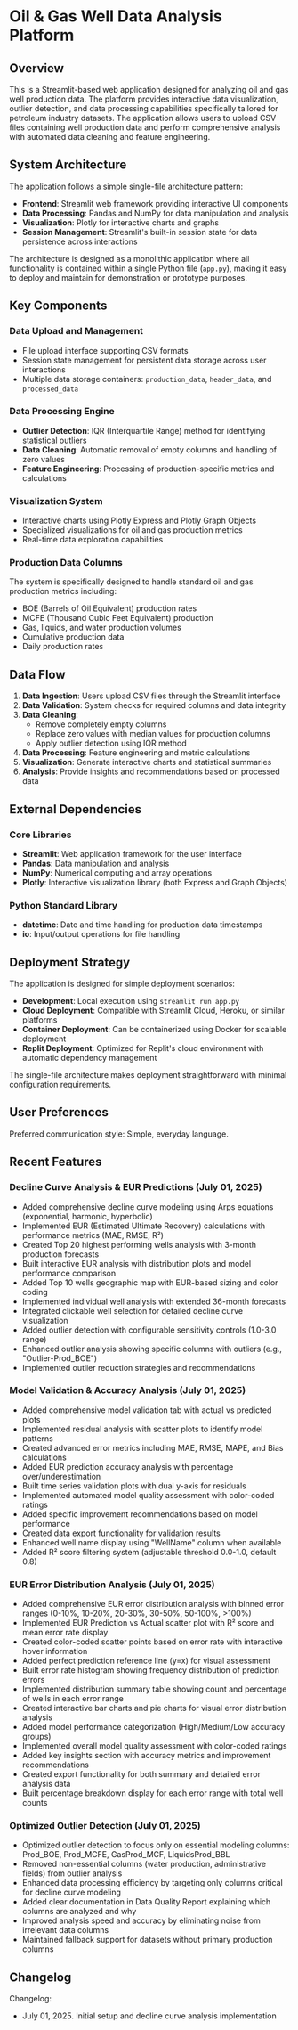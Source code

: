 # Oil & Gas Well Data Analysis Platform

## Overview

This is a Streamlit-based web application designed for analyzing oil and gas well production data. The platform provides interactive data visualization, outlier detection, and data processing capabilities specifically tailored for petroleum industry datasets. The application allows users to upload CSV files containing well production data and perform comprehensive analysis with automated data cleaning and feature engineering.

## System Architecture

The application follows a simple single-file architecture pattern:

- **Frontend**: Streamlit web framework providing interactive UI components
- **Data Processing**: Pandas and NumPy for data manipulation and analysis
- **Visualization**: Plotly for interactive charts and graphs
- **Session Management**: Streamlit's built-in session state for data persistence across interactions

The architecture is designed as a monolithic application where all functionality is contained within a single Python file (`app.py`), making it easy to deploy and maintain for demonstration or prototype purposes.

## Key Components

### Data Upload and Management
- File upload interface supporting CSV formats
- Session state management for persistent data storage across user interactions
- Multiple data storage containers: `production_data`, `header_data`, and `processed_data`

### Data Processing Engine
- **Outlier Detection**: IQR (Interquartile Range) method for identifying statistical outliers
- **Data Cleaning**: Automatic removal of empty columns and handling of zero values
- **Feature Engineering**: Processing of production-specific metrics and calculations

### Visualization System
- Interactive charts using Plotly Express and Plotly Graph Objects
- Specialized visualizations for oil and gas production metrics
- Real-time data exploration capabilities

### Production Data Columns
The system is specifically designed to handle standard oil and gas production metrics including:
- BOE (Barrels of Oil Equivalent) production rates
- MCFE (Thousand Cubic Feet Equivalent) production
- Gas, liquids, and water production volumes
- Cumulative production data
- Daily production rates

## Data Flow

1. **Data Ingestion**: Users upload CSV files through the Streamlit interface
2. **Data Validation**: System checks for required columns and data integrity
3. **Data Cleaning**: 
   - Remove completely empty columns
   - Replace zero values with median values for production columns
   - Apply outlier detection using IQR method
4. **Data Processing**: Feature engineering and metric calculations
5. **Visualization**: Generate interactive charts and statistical summaries
6. **Analysis**: Provide insights and recommendations based on processed data

## External Dependencies

### Core Libraries
- **Streamlit**: Web application framework for the user interface
- **Pandas**: Data manipulation and analysis
- **NumPy**: Numerical computing and array operations
- **Plotly**: Interactive visualization library (both Express and Graph Objects)

### Python Standard Library
- **datetime**: Date and time handling for production data timestamps
- **io**: Input/output operations for file handling

## Deployment Strategy

The application is designed for simple deployment scenarios:

- **Development**: Local execution using `streamlit run app.py`
- **Cloud Deployment**: Compatible with Streamlit Cloud, Heroku, or similar platforms
- **Container Deployment**: Can be containerized using Docker for scalable deployment
- **Replit Deployment**: Optimized for Replit's cloud environment with automatic dependency management

The single-file architecture makes deployment straightforward with minimal configuration requirements.

## User Preferences

Preferred communication style: Simple, everyday language.

## Recent Features

### Decline Curve Analysis & EUR Predictions (July 01, 2025)
- Added comprehensive decline curve modeling using Arps equations (exponential, harmonic, hyperbolic)
- Implemented EUR (Estimated Ultimate Recovery) calculations with performance metrics (MAE, RMSE, R²)
- Created Top 20 highest performing wells analysis with 3-month production forecasts
- Built interactive EUR analysis with distribution plots and model performance comparison
- Added Top 10 wells geographic map with EUR-based sizing and color coding
- Implemented individual well analysis with extended 36-month forecasts
- Integrated clickable well selection for detailed decline curve visualization
- Added outlier detection with configurable sensitivity controls (1.0-3.0 range)
- Enhanced outlier analysis showing specific columns with outliers (e.g., "Outlier-Prod_BOE")
- Implemented outlier reduction strategies and recommendations

### Model Validation & Accuracy Analysis (July 01, 2025)
- Added comprehensive model validation tab with actual vs predicted plots
- Implemented residual analysis with scatter plots to identify model patterns
- Created advanced error metrics including MAE, RMSE, MAPE, and Bias calculations
- Added EUR prediction accuracy analysis with percentage over/underestimation
- Built time series validation plots with dual y-axis for residuals
- Implemented automated model quality assessment with color-coded ratings
- Added specific improvement recommendations based on model performance
- Created data export functionality for validation results
- Enhanced well name display using "WellName" column when available
- Added R² score filtering system (adjustable threshold 0.0-1.0, default 0.8)

### EUR Error Distribution Analysis (July 01, 2025)
- Added comprehensive EUR error distribution analysis with binned error ranges (0-10%, 10-20%, 20-30%, 30-50%, 50-100%, >100%)
- Implemented EUR Prediction vs Actual scatter plot with R² score and mean error rate display
- Created color-coded scatter points based on error rate with interactive hover information
- Added perfect prediction reference line (y=x) for visual assessment
- Built error rate histogram showing frequency distribution of prediction errors
- Implemented distribution summary table showing count and percentage of wells in each error range
- Created interactive bar charts and pie charts for visual error distribution analysis
- Added model performance categorization (High/Medium/Low accuracy groups)
- Implemented overall model quality assessment with color-coded ratings
- Added key insights section with accuracy metrics and improvement recommendations
- Created export functionality for both summary and detailed error analysis data
- Built percentage breakdown display for each error range with total well counts

### Optimized Outlier Detection (July 01, 2025)
- Optimized outlier detection to focus only on essential modeling columns: Prod_BOE, Prod_MCFE, GasProd_MCF, LiquidsProd_BBL
- Removed non-essential columns (water production, administrative fields) from outlier analysis
- Enhanced data processing efficiency by targeting only columns critical for decline curve modeling
- Added clear documentation in Data Quality Report explaining which columns are analyzed and why
- Improved analysis speed and accuracy by eliminating noise from irrelevant data columns
- Maintained fallback support for datasets without primary production columns

## Changelog

Changelog:
- July 01, 2025. Initial setup and decline curve analysis implementation